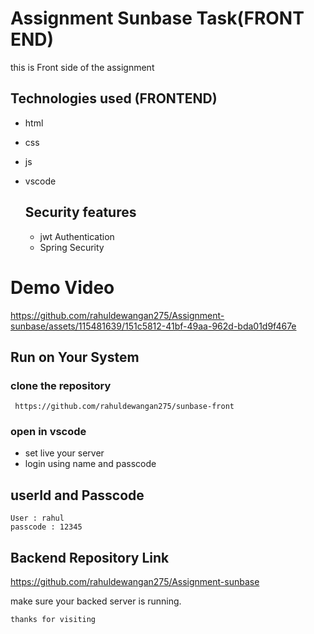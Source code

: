 # Assignment Sunbase Task(FRONT END)
this is Front side of the assignment

## Technologies used (FRONTEND)
- html
- css
- js
- vscode

  ## Security features
  - jwt Authentication
  - Spring Security

# Demo Video
https://github.com/rahuldewangan275/Assignment-sunbase/assets/115481639/151c5812-41bf-49aa-962d-bda01d9f467e

  ## Run on Your System

  ### clone the repository
  ```
   https://github.com/rahuldewangan275/sunbase-front
  ```
  ### open in vscode
  - set live your server
  - login using name and passcode

## userId and Passcode

 ```
User : rahul
passcode : 12345
```

## Backend Repository Link
https://github.com/rahuldewangan275/Assignment-sunbase

make sure your backed server is running.

```
thanks for visiting
```

  
